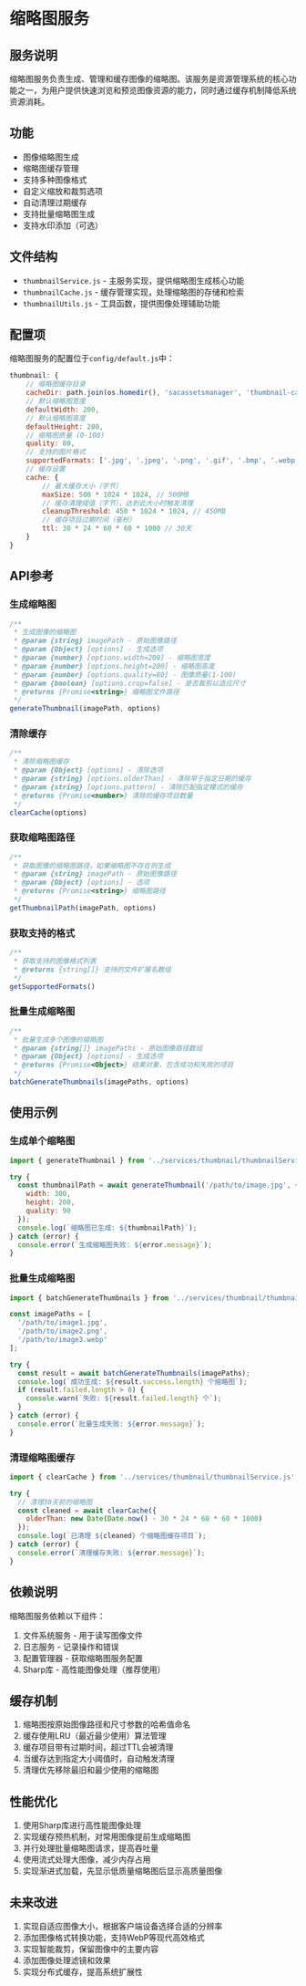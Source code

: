 # 缩略图服务

## 服务说明

缩略图服务负责生成、管理和缓存图像的缩略图。该服务是资源管理系统的核心功能之一，为用户提供快速浏览和预览图像资源的能力，同时通过缓存机制降低系统资源消耗。

## 功能

- 图像缩略图生成
- 缩略图缓存管理
- 支持多种图像格式
- 自定义缩放和裁剪选项
- 自动清理过期缓存
- 支持批量缩略图生成
- 支持水印添加（可选）

## 文件结构

- `thumbnailService.js` - 主服务实现，提供缩略图生成核心功能
- `thumbnailCache.js` - 缓存管理实现，处理缩略图的存储和检索
- `thumbnailUtils.js` - 工具函数，提供图像处理辅助功能

## 配置项

缩略图服务的配置位于`config/default.js`中：

```javascript
thumbnail: {
    // 缩略图缓存目录
    cacheDir: path.join(os.homedir(), 'sacassetsmanager', 'thumbnail-cache'),
    // 默认缩略图宽度
    defaultWidth: 200,
    // 默认缩略图高度
    defaultHeight: 200,
    // 缩略图质量 (0-100)
    quality: 80,
    // 支持的图片格式
    supportedFormats: ['.jpg', '.jpeg', '.png', '.gif', '.bmp', '.webp'],
    // 缓存设置
    cache: {
        // 最大缓存大小（字节）
        maxSize: 500 * 1024 * 1024, // 500MB
        // 缓存清理阈值（字节），达到此大小时触发清理
        cleanupThreshold: 450 * 1024 * 1024, // 450MB
        // 缓存项目过期时间（毫秒）
        ttl: 30 * 24 * 60 * 60 * 1000 // 30天
    }
}
```

## API参考

### 生成缩略图

```javascript
/**
 * 生成图像的缩略图
 * @param {string} imagePath - 原始图像路径
 * @param {Object} [options] - 生成选项
 * @param {number} [options.width=200] - 缩略图宽度
 * @param {number} [options.height=200] - 缩略图高度
 * @param {number} [options.quality=80] - 图像质量(1-100)
 * @param {boolean} [options.crop=false] - 是否裁剪以适应尺寸
 * @returns {Promise<string>} 缩略图文件路径
 */
generateThumbnail(imagePath, options)
```

### 清除缓存

```javascript
/**
 * 清除缩略图缓存
 * @param {Object} [options] - 清除选项
 * @param {string} [options.olderThan] - 清除早于指定日期的缓存
 * @param {string} [options.pattern] - 清除匹配指定模式的缓存
 * @returns {Promise<number>} 清除的缓存项目数量
 */
clearCache(options)
```

### 获取缩略图路径

```javascript
/**
 * 获取图像的缩略图路径，如果缩略图不存在则生成
 * @param {string} imagePath - 原始图像路径
 * @param {Object} [options] - 选项
 * @returns {Promise<string>} 缩略图路径
 */
getThumbnailPath(imagePath, options)
```

### 获取支持的格式

```javascript
/**
 * 获取支持的图像格式列表
 * @returns {string[]} 支持的文件扩展名数组
 */
getSupportedFormats()
```

### 批量生成缩略图

```javascript
/**
 * 批量生成多个图像的缩略图
 * @param {string[]} imagePaths - 原始图像路径数组
 * @param {Object} [options] - 生成选项
 * @returns {Promise<Object>} 结果对象，包含成功和失败的项目
 */
batchGenerateThumbnails(imagePaths, options)
```

## 使用示例

### 生成单个缩略图

```javascript
import { generateThumbnail } from '../services/thumbnail/thumbnailService.js';

try {
  const thumbnailPath = await generateThumbnail('/path/to/image.jpg', {
    width: 300,
    height: 200,
    quality: 90
  });
  console.log(`缩略图已生成: ${thumbnailPath}`);
} catch (error) {
  console.error(`生成缩略图失败: ${error.message}`);
}
```

### 批量生成缩略图

```javascript
import { batchGenerateThumbnails } from '../services/thumbnail/thumbnailService.js';

const imagePaths = [
  '/path/to/image1.jpg',
  '/path/to/image2.png',
  '/path/to/image3.webp'
];

try {
  const result = await batchGenerateThumbnails(imagePaths);
  console.log(`成功生成: ${result.success.length} 个缩略图`);
  if (result.failed.length > 0) {
    console.warn(`失败: ${result.failed.length} 个`);
  }
} catch (error) {
  console.error(`批量生成失败: ${error.message}`);
}
```

### 清理缩略图缓存

```javascript
import { clearCache } from '../services/thumbnail/thumbnailService.js';

try {
  // 清理30天前的缩略图
  const cleaned = await clearCache({
    olderThan: new Date(Date.now() - 30 * 24 * 60 * 60 * 1000)
  });
  console.log(`已清理 ${cleaned} 个缩略图缓存项目`);
} catch (error) {
  console.error(`清理缓存失败: ${error.message}`);
}
```

## 依赖说明

缩略图服务依赖以下组件：

1. 文件系统服务 - 用于读写图像文件
2. 日志服务 - 记录操作和错误
3. 配置管理器 - 获取缩略图服务配置
4. Sharp库 - 高性能图像处理（推荐使用）

## 缓存机制

1. 缩略图按原始图像路径和尺寸参数的哈希值命名
2. 缓存使用LRU（最近最少使用）算法管理
3. 缓存项目带有过期时间，超过TTL会被清理
4. 当缓存达到指定大小阈值时，自动触发清理
5. 清理优先移除最旧和最少使用的缩略图

## 性能优化

1. 使用Sharp库进行高性能图像处理
2. 实现缓存预热机制，对常用图像提前生成缩略图
3. 并行处理批量缩略图请求，提高吞吐量
4. 使用流式处理大图像，减少内存占用
5. 实现渐进式加载，先显示低质量缩略图后显示高质量图像

## 未来改进

1. 实现自适应图像大小，根据客户端设备选择合适的分辨率
2. 添加图像格式转换功能，支持WebP等现代高效格式
3. 实现智能裁剪，保留图像中的主要内容
4. 添加图像处理滤镜和效果
5. 实现分布式缓存，提高系统扩展性 